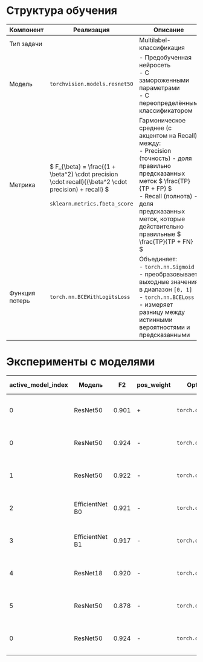 # Структура обучения

Компонент | Реализация | Описание
-|-|-
Тип задачи | | Multilabel-классификация
Модель | `torchvision.models.resnet50` | - Предобученная нейросеть<br>- С замороженными параметрами<br>- С переопределённым классификатором
Метрика | $ F_{\beta} = \frac{(1 + \beta^2)  \cdot precision \cdot recall}{(\beta^2 \cdot precision) + recall} $<br><br>`sklearn.metrics.fbeta_score` | Гармоническое среднее (с акцентом на Recall) между:<br>- Precision (точность) - доля правильно предсказанных меток $ \frac{TP}{TP + FP} $<br>- Recall (полнота) - доля предсказанных меток, которые действительно правильные $ \frac{TP}{TP + FN} $
Функция потерь | `torch.nn.BCEWithLogitsLoss` | Объединяет:<br>- `torch.nn.Sigmoid` - преобразовывает выходные значения в диапазон `[0, 1]`<br>- `torch.nn.BCELoss` - измеряет разницу между истинными вероятностями и предсказанными

# Эксперименты с моделями

active_model_index | Модель | F2 | pos_weight | Optimizer | Scheduler | Количество эпох | Слои | ClearML task
-|-|-|-|-|-|-|-|-
0 | ResNet50 | 0.901 | + | `torch.optim.Adam` | `torch.optim.lr_scheduler.ReduceLROnPlateau` | 5 | Dropout<br>Linear<br>ReLU<br>Linear | [experiment](https://app.clear.ml/projects/ee3520d1dd974ce3819097322568b32e/experiments/faa86310b0da4608947e66da9a085254/output/execution)
0 | ResNet50 | 0.924 | - | `torch.optim.Adam` | `torch.optim.lr_scheduler.ReduceLROnPlateau` | 5 | Dropout<br>Linear<br>ReLU<br>Linear | [experiment](https://app.clear.ml/projects/ee3520d1dd974ce3819097322568b32e/experiments/42724d4697c6482bbf39edc7aba2ad0b/output/execution)
1 | ResNet50 | 0.922 | - | `torch.optim.Adam` | `torch.optim.lr_scheduler.ReduceLROnPlateau` | 5 | Dropout<br>Linear<br>ReLU<br>Linear | [experiment](https://app.clear.ml/projects/ee3520d1dd974ce3819097322568b32e/experiments/ec10e73c7cdd4576a3a57b64bbdd9b51/output/execution)
2 | EfficientNet B0 | 0.921 | - | `torch.optim.Adam` | `torch.optim.lr_scheduler.ReduceLROnPlateau` | 5 | Dropout<br>Linear<br>ReLU<br>Linear | [experiment](https://app.clear.ml/projects/ee3520d1dd974ce3819097322568b32e/experiments/bbfcac8e672f489f863f733dc43b4945/output/execution)
3 | EfficientNet B1 | 0.917 | - | `torch.optim.Adam` | `torch.optim.lr_scheduler.ReduceLROnPlateau` | 5 | Dropout<br>Linear<br>ReLU<br>Linear | [experiment](https://app.clear.ml/projects/ee3520d1dd974ce3819097322568b32e/experiments/03fd6cda6d024b24862e9ee0eaf1d863/output/execution)
4 | ResNet18 | 0.920 | - | `torch.optim.Adam` | `torch.optim.lr_scheduler.ReduceLROnPlateau` | 5 | Dropout<br>Linear<br>ReLU<br>Linear | [experiment](https://app.clear.ml/projects/ee3520d1dd974ce3819097322568b32e/experiments/94f9b4c4e2a24687a3d80fc9a4ff77a5/output/execution)
5 | ResNet50 | 0.878 | - | `torch.optim.Adam` | `torch.optim.lr_scheduler.ReduceLROnPlateau` | 5 | Dropout<br>Linear<br>ReLU<br>Linear | [experiment](https://app.clear.ml/projects/ee3520d1dd974ce3819097322568b32e/experiments/0593417505fa42ffbaa28e35faa96fb7/output/execution)
0 | ResNet50 | 0.924 | - | `torch.optim.Adam` | `torch.optim.lr_scheduler.ReduceLROnPlateau` | 15 | Dropout<br>Linear<br>ReLU<br>Linear | [experiment](https://app.clear.ml/projects/ee3520d1dd974ce3819097322568b32e/experiments/87f8c31fcb5b4102b3192908657f2db9/output/execution)
